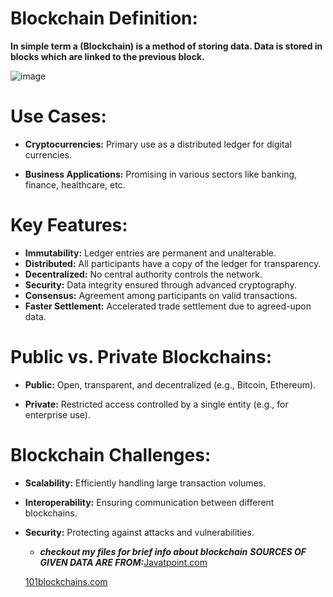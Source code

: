 

# Blockchain Definition:
**In simple term a (Blockchain) is a method of storing data. 
Data is stored in blocks which are linked to the previous block.**


![image](https://github.com/Rjesh2006/Block_chain/assets/143868643/80c4ba3c-d91b-4e4c-981c-4a50b7352bd8)





# Use Cases:
- **Cryptocurrencies:** Primary use as a distributed ledger for digital currencies.
  
- **Business Applications:** Promising in various sectors like banking, finance, healthcare, etc.


# Key Features:
- **Immutability:** Ledger entries are permanent and unalterable.
- **Distributed:** All participants have a copy of the ledger for transparency.
- **Decentralized:** No central authority controls the network.
- **Security:** Data integrity ensured through advanced cryptography.
- **Consensus:** Agreement among participants on valid transactions.
- **Faster Settlement:** Accelerated trade settlement due to agreed-upon data.


# Public vs. Private Blockchains:
- **Public:** Open, transparent, and decentralized (e.g., Bitcoin, Ethereum).
  
- **Private:** Restricted access controlled by a single entity (e.g., for enterprise use).

# Blockchain Challenges:
- **Scalability:** Efficiently handling large transaction volumes.
  
- **Interoperability:** Ensuring communication between different blockchains.
  
- **Security:** Protecting against attacks and vulnerabilities.


    - ***checkout my files for brief info about blockchain***
  ***SOURCES OF GIVEN DATA ARE FROM:***[Javatpoint.com](https://www.javatpoint.com/blockchain-tutorial)
  
  [101blockchains.com](https://101blockchains.com/blockchain-fundamentals-presentation/)
